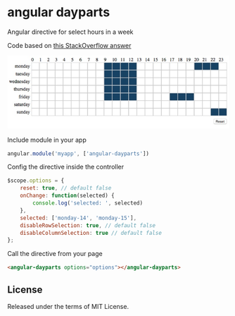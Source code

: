 # angular dayparts

Angular directive for select hours in a week

Code based on [this StackOverflow answer](http://stackoverflow.com/questions/23163952/how-do-i-capture-table-td-elements-using-mousedown-dragselect-event)


![Sample](sample.jpg)


Include module in your app

```javascript
angular.module('myapp', ['angular-dayparts'])
```


Config the directive inside the controller

```javascript
$scope.options = {
    reset: true, // default false
    onChange: function(selected) {
        console.log('selected: ', selected)
    },
    selected: ['monday-14', 'monday-15'],
    disableRowSelection: true, // default false
    disableColumnSelection: true // default false
};
```


Call the directive from your page

```html
<angular-dayparts options="options"></angular-dayparts>
```


## License

Released under the terms of MIT License.